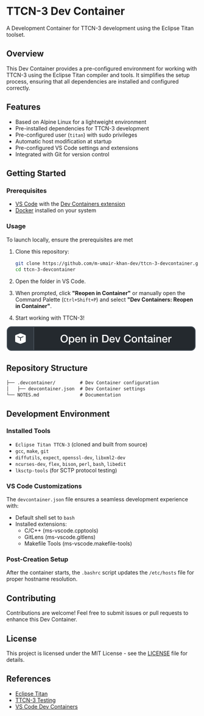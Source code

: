 # TTCN-3 Dev Container

A Development Container for TTCN-3 development using the Eclipse Titan toolset.

## Overview

This Dev Container provides a pre-configured environment for working with TTCN-3 using the Eclipse Titan compiler and tools. It simplifies the setup process, ensuring that all dependencies are installed and configured correctly.

## Features

- Based on Alpine Linux for a lightweight environment
- Pre-installed dependencies for TTCN-3 development
- Pre-configured user (`titan`) with sudo privileges
- Automatic host modification at startup
- Pre-configured VS Code settings and extensions
- Integrated with Git for version control

## Getting Started

### Prerequisites

- [VS Code](https://code.visualstudio.com/) with the [Dev Containers extension](https://marketplace.visualstudio.com/items?itemName=ms-vscode-remote.remote-containers)
- [Docker](https://www.docker.com/) installed on your system

### Usage

To launch locally, ensure the prerequisites are met

1. Clone this repository:
   ```sh
   git clone https://github.com/m-umair-khan-dev/ttcn-3-devcontainer.git
   cd ttcn-3-devcontainer
   ```

2. Open the folder in VS Code.

3. When prompted, click **"Reopen in Container"** or manually open the Command Palette (`Ctrl+Shift+P`) and select **"Dev Containers: Reopen in Container"**.

4. Start working with TTCN-3!

[![Open in Dev Container](https://raw.githubusercontent.com/m-umair-khan-dev/ttcn-3-devcontainer/refs/heads/main/.devcontainer/devcontainer-badge.svg.svg)](https://vscode.dev/redirect?url=vscode://ms-vscode-remote.remote-containers/cloneInVolume?url=https://github.com/m-umair-khan-dev/ttcn-3-devcontainer)

## Repository Structure

```
├── .devcontainer/         # Dev Container configuration
│   ├── devcontainer.json  # Dev Container settings
└── NOTES.md               # Documentation
```

## Development Environment

### Installed Tools

- `Eclipse Titan TTCN-3` (cloned and built from source)
- `gcc`, `make`, `git`
- `diffutils`, `expect`, `openssl-dev`, `libxml2-dev`
- `ncurses-dev`, `flex`, `bison`, `perl`, `bash`, `libedit`
- `lksctp-tools` (for SCTP protocol testing)

### VS Code Customizations

The `devcontainer.json` file ensures a seamless development experience with:

- Default shell set to `bash`
- Installed extensions:
  - C/C++ (ms-vscode.cpptools)
  - GitLens (ms-vscode.gitlens)
  - Makefile Tools (ms-vscode.makefile-tools)

### Post-Creation Setup

After the container starts, the `.bashrc` script updates the `/etc/hosts` file for proper hostname resolution.

## Contributing

Contributions are welcome! Feel free to submit issues or pull requests to enhance this Dev Container.

## License

This project is licensed under the MIT License - see the [LICENSE](LICENSE) file for details.

## References

- [Eclipse Titan](https://www.eclipse.org/titan/)
- [TTCN-3 Testing](https://en.wikipedia.org/wiki/Testing_and_Test_Control_Notation)
- [VS Code Dev Containers](https://code.visualstudio.com/docs/remote/containers)